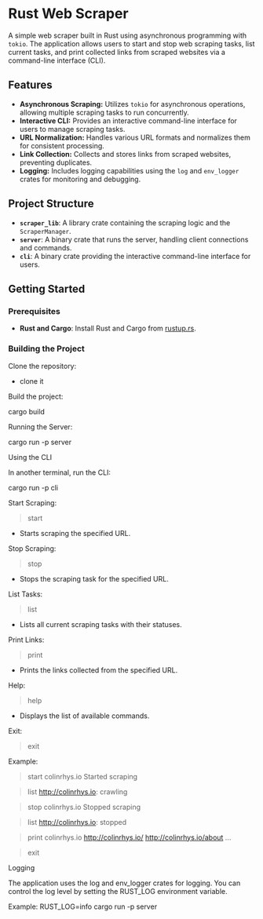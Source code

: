 # Rust Web Scraper

A simple web scraper built in Rust using asynchronous programming with `tokio`. The application allows users to start and stop web scraping tasks, list current tasks, and print collected links from scraped websites via a command-line interface (CLI).

## **Features**

- **Asynchronous Scraping:** Utilizes `tokio` for asynchronous operations, allowing multiple scraping tasks to run concurrently.
- **Interactive CLI:** Provides an interactive command-line interface for users to manage scraping tasks.
- **URL Normalization:** Handles various URL formats and normalizes them for consistent processing.
- **Link Collection:** Collects and stores links from scraped websites, preventing duplicates.
- **Logging:** Includes logging capabilities using the `log` and `env_logger` crates for monitoring and debugging.

## **Project Structure**

- **`scraper_lib`**: A library crate containing the scraping logic and the `ScraperManager`.
- **`server`**: A binary crate that runs the server, handling client connections and commands.
- **`cli`**: A binary crate providing the interactive command-line interface for users.

## **Getting Started**

### **Prerequisites**

- **Rust and Cargo**: Install Rust and Cargo from [rustup.rs](https://rustup.rs/).

### **Building the Project**

Clone the repository:

- clone it

Build the project:

cargo build

Running the Server:

cargo run -p server

Using the CLI

In another terminal, run the CLI:

cargo run -p cli

Start Scraping:

> start <url>

- Starts scraping the specified URL.

Stop Scraping:

> stop <url>

- Stops the scraping task for the specified URL.

List Tasks:

> list

- Lists all current scraping tasks with their statuses.

Print Links:

> print <url>

- Prints the links collected from the specified URL.

Help:

> help

- Displays the list of available commands.

Exit:

> exit

Example:

> start colinrhys.io
Started scraping

> list
http://colinrhys.io: crawling

> stop colinrhys.io
Stopped scraping

> list
http://colinrhys.io: stopped

> print colinrhys.io
http://colinrhys.io/
http://colinrhys.io/about
...

> exit


Logging

The application uses the log and env_logger crates for logging. You can control the log level by setting the RUST_LOG environment variable.

Example:
RUST_LOG=info cargo run -p server